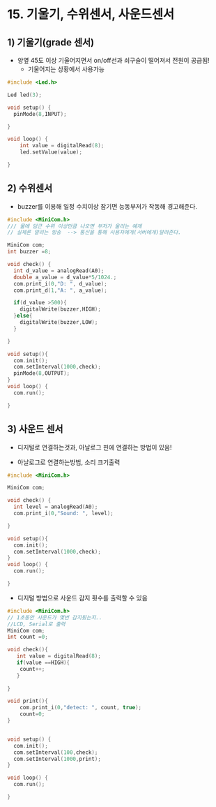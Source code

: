 # 15. 기울기, 수위센서, 사운드센서



## 1) 기울기(grade 센서)

- 양옆 45도 이상 기울어지면서 on/off선과 쇠구슬이 떨어져서 전원이 공급됨! 
  - 기울어지는 상황에서 사용가능

```c++
#include <Led.h>

Led led(3);

void setup() {
  pinMode(8,INPUT);

}

void loop() {
    int value = digitalRead(8);
    led.setValue(value);

}
```



## 2) 수위센서

- buzzer를 이용해 일정 수치이상 잠기면 능동부저가 작동해 경고해준다.

```c++
#include <MiniCom.h>
/// 물에 담근 수위 이상만큼 나오면 부저가 울리는 예제
// 실제론 알리는 방송  --> 통신을 통해 사용자에게(서버에게)알려준다.

MiniCom com;
int buzzer =8;

void check() {
  int d_value = analogRead(A0);
  double a_value = d_value*5/1024.;
  com.print_i(0,"D: ", d_value);
  com.print_d(1,"A: ", a_value);

  if(d_value >500){
    digitalWrite(buzzer,HIGH);
  }else{
    digitalWrite(buzzer,LOW);
  }

}

void setup(){
  com.init();
  com.setInterval(1000,check);
  pinMode(8,OUTPUT);
}
void loop() {
  com.run();

}
```



## 3) 사운드 센서

- 디지털로 연결하는것과, 아날로그 핀에 연결하는 방법이 있음!

- 아날로그로 연결하는방법, 소리 크기출력

```c++
#include <MiniCom.h>

MiniCom com;

void check() {
  int level = analogRead(A0);
  com.print_i(0,"Sound: ", level);

}

void setup(){
  com.init();
  com.setInterval(1000,check);
}
void loop() {
  com.run();

}
```

- 디지털 방법으로 사운드 감지 횟수를 출력할 수 있음

```c++
#include <MiniCom.h>
// 1초동안 사운드가 몇번 감지됬는지..
//LCD, Serial로 출력
MiniCom com;
int count =0;

void check(){
   int value = digitalRead(8);
   if(value ==HIGH){
    count++;
   }
  
}

void print(){
    com.print_i(0,"detect: ", count, true);
    count=0;
}


void setup() {
  com.init();
  com.setInterval(100,check);
  com.setInterval(1000,print);
}

void loop() {
  com.run();

}
```

